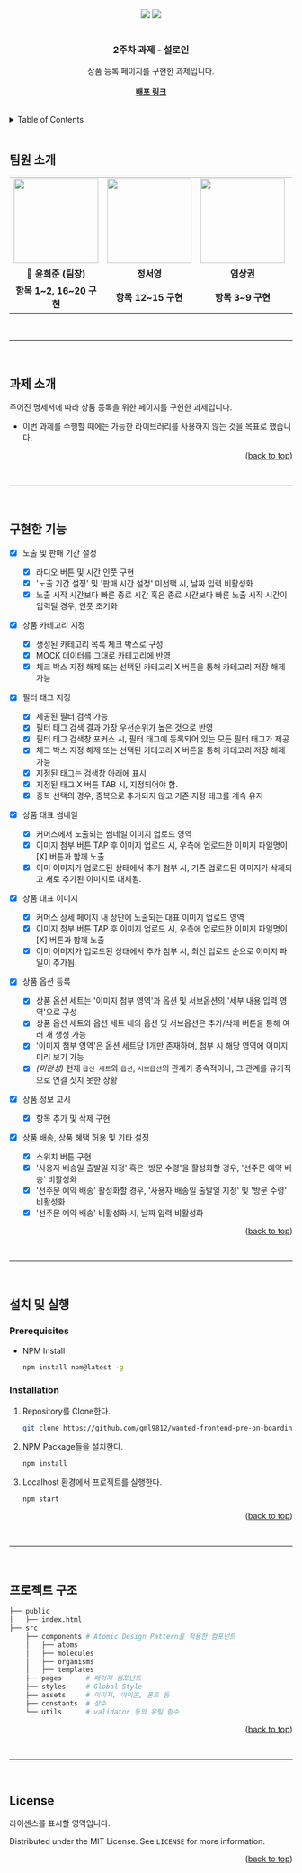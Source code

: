<div id="top"></div>

<div align='center'>
  <img src="https://img.shields.io/badge/JavaScript-F7DF1E?style=for-the-badge&logo=javascript&logoColor=black"/>
  <img src="https://img.shields.io/badge/React-61DAFB?style=for-the-badge&logo=React&logoColor=blue"/>
</div>

<br>

<div align="center">
  <h3 align="center">2주차 과제 - 설로인</h3>
  <p align="center">
    상품 등록 페이지를 구현한 과제입니다.
    <br />
    <br />
    <a href="https://friendly-engelbart-d4927f.netlify.app"><strong>배포 링크</strong></a>
  </p>
</div>

<br>

<details>
  <summary>Table of Contents</summary>
  <ol>
    <li><a href="#팀원-소개">팀원 소개</a></li>
    <li><a href="#과제-소개">과제 소개</a></li>
    <li><a href="#구현한-기능">구현한 기능</a></li>
    <li>
      <a href="#설치-및-실행">설치 및 실행
      <ul>
        <li><a href="#prerequisites">Prerequisites</a></li>
        <li><a href="#installation">Installation</a></li>
      </ul>
    </li>
    <li><a href="#프로젝트-구조">프로젝트 구조</a></li>
    <li><a href="#license">License</a></li>
  </ol>
</details>

<br>

## 팀원 소개

<table align="center">
  <tr>
    <td align="center"><a href="https://github.com/gml9812"><img src="https://avatars.githubusercontent.com/u/28294925?v=4" width="150px" /></a></td>
    <td align="center"><a href="https://github.com/seoysauce"><img src="https://avatars.githubusercontent.com/u/65898861?v=4" width="150px" /></a></td>
    <td align="center"><a href="https://github.com/Yummy-sk"><img src="https://avatars.githubusercontent.com/u/60822846?v=4" width="150px" /></a></td>
    <td align="center"><a href="https://github.com/jambottle"><img src="https://avatars.githubusercontent.com/u/72926450?v=4" width="150px" /></a></td>
  </tr>
  <tr>
    <td align="center"><b>👑 윤희준 (팀장)</b></td>
    <td align="center"><b>정서영</b></td>
    <td align="center"><b>염상권</b></td>
    <td align="center"><b>김재원</b></td>
  </tr>
  <tr>
    <td align="center"><b>항목 1~2, 16~20 구현</b></td>
    <td align="center"><b>항목 12~15 구현</b></td>
    <td align="center"><b>항목 3~9 구현</b></td>
    <td align="center"><b>항목 10~12 구현</b></td>
  </tr>
</table>

<br>
<hr>
<br>

## 과제 소개

주어진 명세서에 따라 상품 등록을 위한 페이지를 구현한 과제입니다.

- 이번 과제를 수행할 때에는 가능한 라이브러리를 사용하지 않는 것을 목표로 했습니다.

<p align="right">(<a href="#top">back to top</a>)</p>

<br>
<hr>
<br>

## 구현한 기능

- [x] 노출 및 판매 기간 설정

  - [x] 라디오 버튼 및 시간 인풋 구현
  - [x] '노출 기간 설정' 및 '판매 시간 설정' 미선택 시, 날짜 입력 비활성화
  - [x] 노출 시작 시간보다 빠른 종료 시간 혹은 종료 시간보다 빠른 노출 시작 시간이 입력될 경우, 인풋 초기화

- [x] 상품 카테고리 지정

  - [x] 생성된 카테고리 목록 체크 박스로 구성
  - [x] MOCK 데이터를 그대로 카테고리에 반영
  - [x] 체크 박스 지정 해제 또는 선택된 카테고리 X 버튼을 통해 카테고리 저장 해제 가능

- [x] 필터 태그 지정

  - [x] 제공된 필터 검색 가능
  - [x] 필터 태그 검색 결과 가장 우선순위가 높은 것으로 반영
  - [x] 필터 태그 검색창 포커스 시, 필터 태그에 등록되어 있는 모든 필터 태그가 제공
  - [x] 체크 박스 지정 해제 또는 선택된 카테고리 X 버튼을 통해 카테고리 저장 해제 가능
  - [x] 지정된 태그는 검색창 아래에 표시
  - [x] 지정된 태그 X 버튼 TAB 시, 지정되어야 함.
  - [x] 중복 선택의 경우, 중복으로 추가되지 않고 기존 지정 태그를 계속 유지

- [x] 상품 대표 썸네일

  - [x] 커머스에서 노출되는 썸네일 이미지 업로드 영역
  - [x] 이미지 첨부 버튼 TAP 후 이미지 업로드 시, 우측에 업로드한 이미지 파일명이 [X] 버튼과 함께 노출
  - [x] 이미 이미지가 업로드된 상태에서 추가 첨부 시, 기존 업로드된 이미지가 삭제되고 새로 추가된 이미지로 대체됨.

- [x] 상품 대표 이미지

  - [x] 커머스 상세 페이지 내 상단에 노출되는 대표 이미지 업로드 영역
  - [x] 이미지 첨부 버튼 TAP 후 이미지 업로드 시, 우측에 업로드한 이미지 파일명이 [X] 버튼과 함께 노출
  - [x] 이미 이미지가 업로드된 상태에서 추가 첨부 시, 최신 업로드 순으로 이미지 파일이 추가됨.

- [x] 상품 옵션 등록

  - [x] 상품 옵션 세트는 '이미지 첨부 영역'과 옵션 및 서브옵션의 '세부 내용 입력 영역'으로 구성
  - [x] 상품 옵션 세트와 옵션 세트 내의 옵션 및 서브옵션은 추가/삭제 버튼을 통해 여러 개 생성 가능
  - [x] '이미지 첨부 영역'은 옵션 세트당 1개만 존재하며, 첨부 시 해당 영역에 이미지 미리 보기 가능
  - [x] _(미완성)_ 현재 `옵션 세트`와 `옵션`, `서브옵션`의 관계가 종속적이나, 그 관계를 유기적으로 연결 짓지 못한 상황

- [x] 상품 정보 고시

  - [x] 항목 추가 및 삭제 구현

- [x] 상품 배송, 상품 혜택 허용 및 기타 설정

  - [x] 스위치 버튼 구현
  - [x] '사용자 배송일 출발일 지정' 혹은 '방문 수령'을 활성화할 경우, '선주문 예약 배송' 비활성화
  - [x] '선주문 예약 배송' 활성화할 경우, '사용자 배송일 출발일 지정' 및 '방문 수령' 비활성화
  - [x] '선주문 예약 배송' 비활성화 시, 날짜 입력 비활성화

<p align="right">(<a href="#top">back to top</a>)</p>

<br>
<hr>
<br>

## 설치 및 실행

### Prerequisites

- NPM Install

  ```sh
  npm install npm@latest -g
  ```

### Installation

1. Repository를 Clone한다.

   ```sh
   git clone https://github.com/gml9812/wanted-frontend-pre-on-boarding-mission.git
   ```

2. NPM Package들을 설치한다.

   ```sh
   npm install
   ```

3. Localhost 환경에서 프로젝트를 실행한다.

   ```sh
   npm start
   ```

<p align="right">(<a href="#top">back to top</a>)</p>

<br>
<hr>
<br>

## 프로젝트 구조

```bash
├── public
│   ├── index.html
├── src
    ├── components # Atomic Design Pattern을 적용한 컴포넌트
    │   ├── atoms
    │   ├── molecules
    │   ├── organisms
    │   ├── templates
    ├── pages      # 페이지 컴포넌트
    ├── styles     # Global Style
    ├── assets     # 이미지, 아이콘, 폰트 등
    ├── constants  # 상수
    └── utils      # validator 등의 유틸 함수
```

<p align="right">(<a href="#top">back to top</a>)</p>

<br>
<hr>
<br>

## License

라이센스를 표시할 영역입니다.

Distributed under the MIT License. See `LICENSE` for more information.

<p align="right">(<a href="#top">back to top</a>)</p>
